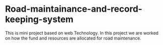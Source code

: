 # Road-maintainance-and-record-keeping-system
This is mini project based on web Technology. In this project we are worked on how the fund and resources are allocated for road maintenance.
